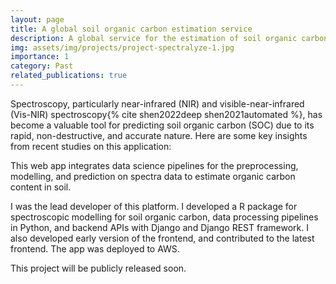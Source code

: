 ```yaml
---
layout: page
title: A global soil organic carbon estimation service
description: A global service for the estimation of soil organic carbon with spectra.
img: assets/img/projects/project-spectralyze-1.jpg
importance: 1
category: Past
related_publications: true
---
```


Spectroscopy, particularly near-infrared (NIR) and visible-near-infrared (Vis-NIR) spectroscopy{% cite shen2022deep shen2021automated %}, has become a valuable tool for predicting soil organic carbon (SOC) due to its rapid, non-destructive, and accurate nature. Here are some key insights from recent studies on this application:

This web app integrates data science pipelines for the preprocessing, modelling, and prediction on spectra data to estimate organic carbon content in soil.

I was the lead developer of this platform. I developed a R package for spectroscopic modelling for soil organic carbon, data processing pipelines in Python, and backend APIs with Django and Django REST framework. I also developed early version of the frontend, and contributed to the latest frontend. The app was deployed to AWS.

This project will be publicly released soon.
